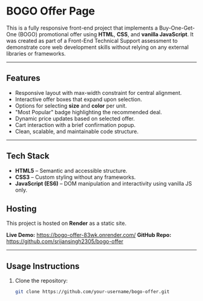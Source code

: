 # BOGO Offer Page

This is a fully responsive front-end project that implements a Buy-One-Get-One (BOGO) promotional offer using **HTML**, **CSS**, and **vanilla JavaScript**. It was created as part of a Front-End Technical Support assessment to demonstrate core web development skills without relying on any external libraries or frameworks.

---

## Features

- Responsive layout with max-width constraint for central alignment.
- Interactive offer boxes that expand upon selection.
- Options for selecting **size** and **color** per unit.
- "Most Popular" badge highlighting the recommended deal.
- Dynamic price updates based on selected offer.
- Cart interaction with a brief confirmation popup.
- Clean, scalable, and maintainable code structure.

---

## Tech Stack

- **HTML5** – Semantic and accessible structure.
- **CSS3** – Custom styling without any frameworks.
- **JavaScript (ES6)** – DOM manipulation and interactivity using vanilla JS only.


## Hosting

This project is hosted on **Render** as a static site.

**Live Demo:** https://bogo-offer-83wk.onrender.com/ 
**GitHub Repo:** https://github.com/srijansingh2305/bogo-offer



---

## Usage Instructions

1. Clone the repository:
   ```bash
   git clone https://github.com/your-username/bogo-offer.git



